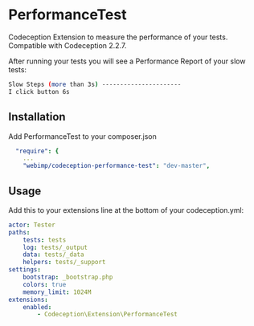 # PerformanceTest
Codeception Extension to measure the performance of your tests. Compatible with Codeception 2.2.7.

After running your tests you will see a Performance Report of your slow tests:
```bash
Slow Steps (more than 3s) ----------------------
I click button 6s
```

## Installation
Add PerformanceTest to your composer.json

```yaml
  "require": {
    ...
    "webimp/codeception-performance-test": "dev-master",
```

## Usage
Add this to your extensions line at the bottom of your codeception.yml:

```yaml
actor: Tester
paths:
    tests: tests
    log: tests/_output
    data: tests/_data
    helpers: tests/_support
settings:
    bootstrap: _bootstrap.php
    colors: true
    memory_limit: 1024M
extensions:
    enabled:
        - Codeception\Extension\PerformanceTest
```
